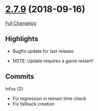 # [2.7.9](https://github.com/WeakAuras/WeakAuras2/tree/2.7.9) (2018-09-16)

[Full Changelog](https://github.com/WeakAuras/WeakAuras2/compare/2.7.8...2.7.9)

## Highlights

 * Bugfix update for last release

* NOTE: Update requires a game restart! 

## Commits

Infus (2):

- Fix regression in remain time check
- Fix fallback creation

